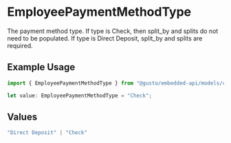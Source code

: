 # EmployeePaymentMethodType

The payment method type. If type is Check, then split_by and splits do not need to be populated. If type is Direct Deposit, split_by and splits are required.

## Example Usage

```typescript
import { EmployeePaymentMethodType } from "@gusto/embedded-api/models/components/employeepaymentmethod.js";

let value: EmployeePaymentMethodType = "Check";
```

## Values

```typescript
"Direct Deposit" | "Check"
```